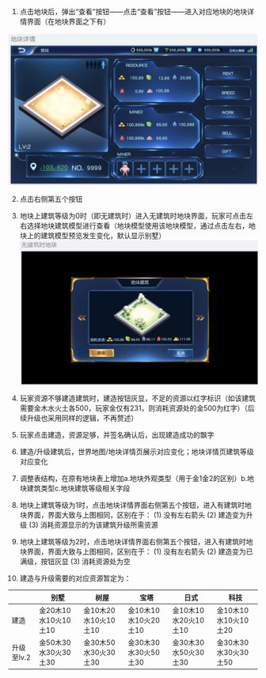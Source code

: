 1.	点击地块后，弹出“查看”按钮——点击“查看”按钮——进入对应地块的地块详情界面（在地块界面之下有）

![rule_1](./rule_1.jpeg) 

2.	点击右侧第五个按钮

3.	地块上建筑等级为0时（即无建筑时）进入无建筑时地块界面，玩家可点击左右选择地块建筑模型进行查看（地块模型使用该地块模型，通过点击左右，地块上的建筑模型预览发生变化，默认显示别墅）
![rule_2](./rule_2.jpeg) 

4.	玩家资源不够建造建筑时，建造按钮灰显，不足的资源以红字标识（如该建筑需要金木水火土各500，玩家金仅有231，则消耗资源处的金500为红字）（后续升级也采用同样的逻辑，不再赘述）

5.	玩家点击建造，资源足够，并签名确认后，出现建造成功的飘字

6.	建造/升级建筑后，世界地图/地块详情页展示对应变化；地块详情页建筑等级对应变化

7.	调整表结构，在原有地块表上增加a.地块外观类型（用于金1金2的区别）b.地块建筑类型c.地块建筑等级相关字段

8.	地块上建筑等级为1时，点击地块详情界面右侧第五个按钮，进入有建筑时地块界面，界面大致与上图相同，区别在于：
(1)	没有左右箭头
(2)	建造变为升级
(3)	消耗资源显示的为该建筑升级所需资源

9.	地块上建筑等级为2时，点击地块详情界面右侧第五个按钮，进入有建筑时地块界面，界面大致与上图相同，区别在于：
(1)	没有左右箭头
(2)	建造变为已满级，按钮灰显
(3)	消耗资源处为空

10.	建造与升级需要的对应资源暂定为：


|	| 别墅 |	树屋  |	宝塔 | 日式 | 科技 |
|---|----- |----- |-----|------|-----|	
|建造|金20木10水10火10土10|	金10木20水10火10土10|	金10木10水10火20土10|	金10木10水20火10土10	| 金10木10水10火10土20|
|升级至lv.2|	金50木30水30火30土30|	金30木50水30火30土30|	金30木30水30火50土30|	金30木30水50火30土30|	金30木30水30火30土50|
